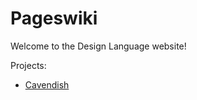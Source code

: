 # Pageswiki

Welcome to the Design Language website!

Projects:

- [Cavendish](https://bgazzera.github.io/Pageswiki/Cavendish/index.html)
